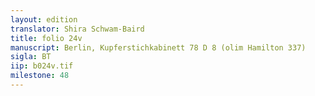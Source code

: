 ```yaml
---
layout: edition
translator: Shira Schwam-Baird
title: folio 24v
manuscript: Berlin, Kupferstichkabinett 78 D 8 (olim Hamilton 337)
sigla: BT
iip: b024v.tif
milestone: 48
---
```

